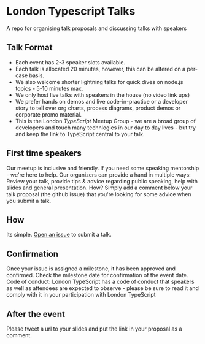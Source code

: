 # London Typescript Talks
A repo for organising talk proposals and discussing talks with speakers

## Talk Format
- Each event has 2-3 speaker slots available.
- Each talk is allocated 20 minutes, however, this can be altered on a per-case basis.
- We also welcome shorter lightning talks for quick dives on node.js topics - 5-10 minutes max.
- We only host live talks with speakers in the house (no video link ups)
- We prefer hands on demos and live code-in-practice or a developer story to tell over org charts, process diagrams, product demos or corporate promo material.
- This is the London _TypeScript_ Meetup Group - we are a broad group of developers and touch many technlogies in our day to day lives - but try and keep the link to TypeScript central to your talk.

## First time speakers
Our meetup is inclusive and friendly. If you need some speaking mentorship - we're here to help. Our organizers can provide a hand in multiple ways: Review your talk, provide tips & advice regarding public speaking, help with slides and general presentation.
How? Simply add a comment below your talk proposal (the github issue) that you're looking for some advice when you submit a talk.

## How
Its simple. [Open an issue](https://github.com/LondonTypescriptMeetup/speakers/issues/new/choose) to submit a talk.

## Confirmation
Once your issue is assigned a milestone, it has been approved and confirmed.
Check the milestone date for confirmation of the event date.
Code of conduct:
London TypeScript has a code of conduct that speakers as well as attendees are expected to observe - please be sure to read it and comply with it in your participation with London TypeScript

## After the event
Please tweet a url to your slides and put the link in your proposal as a comment.